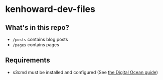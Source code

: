 # kenhoward-dev-files

## What's in this repo?

 * `/posts` contains blog posts
 * `/pages` contains pages

## Requirements

 * s3cmd must be installed and configured (See [the Digital Ocean guide](https://docs.digitalocean.com/products/spaces/resources/s3cmd/))
